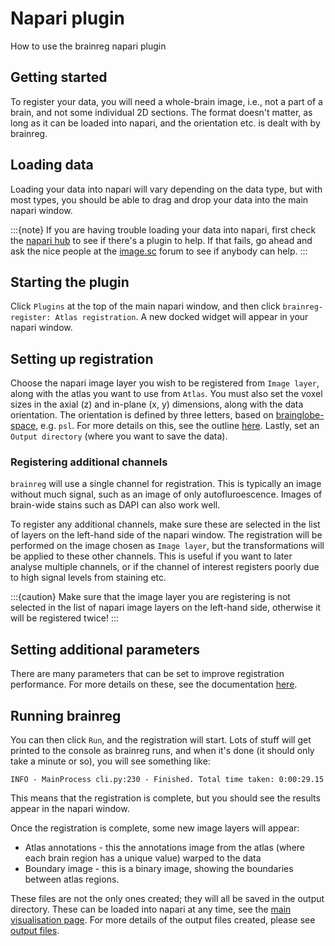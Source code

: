 # Napari plugin
How to use the brainreg napari plugin

## Getting started

To register your data, you will need a whole-brain image, i.e., not a part of a brain, and not some individual 2D 
sections. The format doesn't matter, as long as it can be loaded into napari, and the orientation etc. is dealt with by brainreg.

## Loading data

Loading your data into napari will vary depending on the data type, but with most types, you should be able to drag 
and drop your data into the main napari window.

:::{note}
If you are having trouble loading your data into napari, first check the [napari hub](https://www.napari-hub.org/) to 
see if there's a plugin to help. If that fails, go ahead and ask the nice people at the 
[image.sc](https://forum.image.sc/tag/napari) forum to see if anybody can help.
:::

## Starting the plugin

Click `Plugins` at the top of the main napari window, and then click `brainreg-register: Atlas registration`. A new 
docked widget will appear in your napari window.

## Setting up registration

Choose the napari image layer you wish to be registered from `Image layer`, along with the atlas you want to use from 
`Atlas`. You must also set the voxel sizes in the axial (z) and in-plane (x, y) dimensions, along with the data 
orientation. The orientation is defined by three letters, based on [brainglobe-space](https://github.com/brainglobe/brainglobe-space), 
e.g. `psl`. For more details on this, see the outline 
[here](/documentation/setting-up/image-definition). Lastly, set an `Output directory` 
(where you want to save the data).

### Registering additional channels
`brainreg` will use a single channel for registration. This is typically an image without much signal, 
such as an image of only autofluroescence. Images of brain-wide stains such as DAPI can also work well.

To register any additional channels, make sure these are selected in the list of layers on the left-hand side of the 
napari window. The registration will be performed on the image chosen as `Image layer`, but the transformations will be 
applied to these other channels. This is useful if you want to later analyse multiple channels, or if the channel of interest 
registers poorly due to high signal levels from staining etc. 

:::{caution}
Make sure that the image layer you are registering is not selected in the list of napari image layers on the left-hand 
side, otherwise it will be registered twice!
:::

## Setting additional parameters
There are many parameters that can be set to improve registration performance. For more details on these, see 
the documentation [here](./parameters).

## Running brainreg

You can then click `Run`, and the registration will start. Lots of stuff will get printed to the console as 
brainreg runs, and when it's done (it should only take a minute or so), you will see something like:

```
INFO - MainProcess cli.py:230 - Finished. Total time taken: 0:00:29.15
```

This means that the registration is complete, but you should see the results appear in the napari window.

Once the registration is complete, some new image layers will appear:

* Atlas annotations - this the annotations image from the atlas (where each brain region has a unique value) warped to the data
* Boundary image - this is a binary image, showing the boundaries between atlas regions.

These files are not the only ones created; they will all be saved in the output directory. 
These can be loaded into napari at any time, see the [main visualisation page](visualisation). 
For more details of the output files created, please see [output files](output-files).
